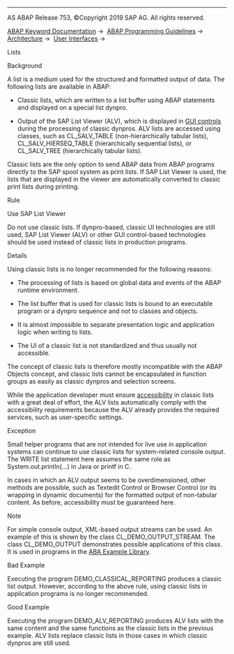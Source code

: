   

* * *

AS ABAP Release 753, ©Copyright 2019 SAP AG. All rights reserved.

[ABAP Keyword Documentation](https://help.sap.com/doc/abapdocu_753_index_htm/7.53/en-US/abenabap.htm) →  [ABAP Programming Guidelines](https://help.sap.com/doc/abapdocu_753_index_htm/7.53/en-US/abenabap_pgl.htm) →  [Architecture](https://help.sap.com/doc/abapdocu_753_index_htm/7.53/en-US/abenarchitecture_guidl.htm) →  [User Interfaces](https://help.sap.com/doc/abapdocu_753_index_htm/7.53/en-US/abenuser_interfaces_guidl.htm) → 

Lists

Background

A list is a medium used for the structured and formatted output of data. The following lists are available in ABAP:

-   Classic lists, which are written to a list buffer using ABAP statements and displayed on a special list dynpro.

-   Output of the SAP List Viewer (ALV), which is displayed in [GUI controls](https://help.sap.com/doc/abapdocu_753_index_htm/7.53/en-US/abengui_control_glosry.htm "Glossary Entry") during the processing of classic dynpros. ALV lists are accessed using classes, such as CL\_SALV\_TABLE (non-hierarchically tabular lists), CL\_SALV\_HIERSEQ\_TABLE (hierarchically sequential lists), or CL\_SALV\_TREE (hierarchically tabular lists).

Classic lists are the only option to send ABAP data from ABAP programs directly to the SAP spool system as print lists. If SAP List Viewer is used, the lists that are displayed in the viewer are automatically converted to classic print lists during printing.

Rule

Use SAP List Viewer

Do not use classic lists. If dynpro-based, classic UI technologies are still used, SAP List Viewer (ALV) or other GUI control-based technologies should be used instead of classic lists in production programs.

Details

Using classic lists is no longer recommended for the following reasons:

-   The processing of lists is based on global data and events of the ABAP runtime environment.

-   The list buffer that is used for classic lists is bound to an executable program or a dynpro sequence and not to classes and objects.

-   It is almost impossible to separate presentation logic and application logic when writing to lists.

-   The UI of a classic list is not standardized and thus usually not accessible.

The concept of classic lists is therefore mostly incompatible with the ABAP Objects concept, and classic lists cannot be encapsulated in function groups as easily as classic dynpros and selection screens.

While the application developer must ensure [accessibility](https://help.sap.com/doc/abapdocu_753_index_htm/7.53/en-US/abenaccessibility_guidl.htm "Guideline") in classic lists with a great deal of effort, the ALV lists automatically comply with the accessibility requirements because the ALV already provides the required services, such as user-specific settings.

Exception

Small helper programs that are not intended for live use in application systems can continue to use classic lists for system-related console output. The WRITE list statement here assumes the same role as System.out.println(...) in Java or printf in C.

In cases in which an ALV output seems to be overdimensioned, other methods are possible, such as Textedit Control or Browser Control (or its wrapping in dynamic documents) for the formatted output of non-tabular content. As before, accessibility must be guaranteed here.

Note

For simple console output, XML-based output streams can be used. An example of this is shown by the class CL\_DEMO\_OUTPUT\_STREAM. The class CL\_DEMO\_OUTPUT demonstrates possible applications of this class. It is used in programs in the [ABA Example Library](https://help.sap.com/doc/abapdocu_753_index_htm/7.53/en-US/abenabap_examples.htm).

Bad Example

Executing the program DEMO\_CLASSICAL\_REPORTING produces a classic list output. However, according to the above rule, using classic lists in application programs is no longer recommended.

Good Example

Executing the program DEMO\_ALV\_REPORTING produces ALV lists with the same content and the same functions as the classic lists in the previous example. ALV lists replace classic lists in those cases in which classic dynpros are still used.